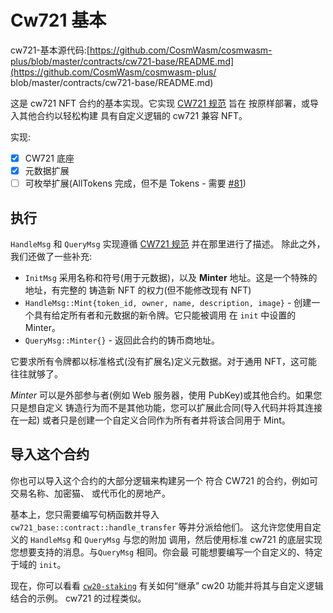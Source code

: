 # Cw721 基本

cw721-基本源代码:[https://github.com/CosmWasm/cosmwasm-plus/blob/master/contracts/cw721-base/README.md](https://github.com/CosmWasm/cosmwasm-plus/ blob/master/contracts/cw721-base/README.md)

这是 cw721 NFT 合约的基本实现。它实现
[CW721 规范](01-spec.md) 旨在
按原样部署，或导入其他合约以轻松构建
具有自定义逻辑的 cw721 兼容 NFT。

实现:

- [x] CW721 底座
- [x] 元数据扩展
- [ ] 可枚举扩展(AllTokens 完成，但不是 Tokens - 需要 [#81](https://github.com/CosmWasm/cosmwasm-plus/issues/81))

## 执行

`HandleMsg` 和 `QueryMsg` 实现遵循 [CW721 规范](01-spec.md) 并在那里进行了描述。
除此之外，我们还做了一些补充:

* `InitMsg` 采用名称和符号(用于元数据)，以及 **Minter** 地址。这是一个特殊的地址，有完整的
  铸造新 NFT 的权力(但不能修改现有 NFT)
* `HandleMsg::Mint{token_id, owner, name, description, image}` - 创建一个具有给定所有者和元数据的新令牌。它只能被调用
  在 `init` 中设置的 Minter。
* `QueryMsg::Minter{}` - 返回此合约的铸币商地址。

它要求所有令牌都以标准格式(没有扩展名)定义元数据。对于通用 NFT，这可能
往往就够了。

*Minter* 可以是外部参与者(例如 Web 服务器，使用 PubKey)或其他合约。如果您只是想自定义
铸造行为而不是其他功能，您可以扩展此合同(导入代码并将其连接在一起)
或者只是创建一个自定义合同作为所有者并将该合同用于 Mint。

## 导入这个合约

你也可以导入这个合约的大部分逻辑来构建另一个
符合 CW721 的合约，例如可交易名称、加密猫、
或代币化的房地产。

基本上，您只需要编写句柄函数并导入
`cw721_base::contract::handle_transfer` 等并分派给他们。
这允许您使用自定义的 `HandleMsg` 和 `QueryMsg` 与您的附加
调用，然后使用标准 cw721 的底层实现
您想要支持的消息。与`QueryMsg` 相同。你会最
可能想要编写一个自定义的、特定于域的 `init`。

现在，你可以看看 [`cw20-staking`](../cw20/06-cw20-staking-spec.md)
有关如何“继承” cw20 功能并将其与自定义逻辑结合的示例。
cw721 的过程类似。
